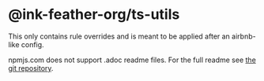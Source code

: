 # @ink-feather-org/ts-utils

This only contains rule overrides and is meant to be applied after an airbnb-like config.

npmjs.com does not support .adoc readme files.
For the full readme see [the git repository](https://github.com/ink-feather-org/ts-utils).
